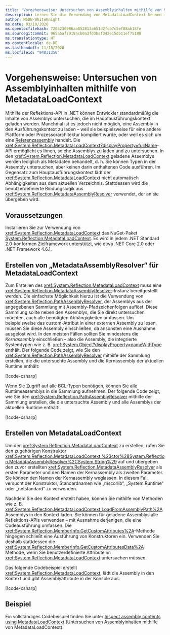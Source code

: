 ```yaml
---
title: 'Vorgehensweise: Untersuchen von Assemblyinhalten mithilfe von MetadataLoadContext'
description: Lernen Sie die Verwendung von MetadataLoadContext kennen – einer API, mit der Sie .NET-Assemblys zur Untersuchung laden können.
author: MSDN-WhiteKnight
ms.date: 03/10/2020
ms.openlocfilehash: 7205230986aa852813a651d2fcb7c5ef88ab18fe
ms.sourcegitcommit: 965a5af7918acb0a3fd3baf342e15d511ef75188
ms.translationtype: HT
ms.contentlocale: de-DE
ms.lasthandoff: 11/18/2020
ms.locfileid: "94831350"
---
```

# <a name="how-to-inspect-assembly-contents-using-metadataloadcontext"></a>Vorgehensweise: Untersuchen von Assemblyinhalten mithilfe von MetadataLoadContext

Mithilfe der Reflektions-API in .NET können Entwickler standardmäßig die Inhalte von Assemblys untersuchen, die im Hauptausführungskontext geladen werden. Manchmal ist es jedoch nicht möglich, eine Assembly in den Ausführungskontext zu laden – weil sie beispielsweise für eine andere Plattform oder Prozessorarchitektur kompiliert wurde, oder weil es sich um eine [Referenzassembly](reference-assemblies.md) handelt. Die <xref:System.Reflection.MetadataLoadContext?displayProperty=fullName>-API ermöglicht es Ihnen, solche Assemblys zu laden und zu untersuchen. In den <xref:System.Reflection.MetadataLoadContext> geladene Assemblys werden lediglich als Metadaten behandelt, d. h. Sie können Typen in der Assembly untersuchen, aber keinen darin enthaltenen Code ausführen. Im Gegensatz zum Hauptausführungskontext lädt der <xref:System.Reflection.MetadataLoadContext> nicht automatisch Abhängigkeiten aus dem aktuellen Verzeichnis. Stattdessen wird die benutzerdefinierte Bindungslogik aus <xref:System.Reflection.MetadataAssemblyResolver> verwendet, der an sie übergeben wird.

## <a name="prerequisites"></a>Voraussetzungen

Installieren Sie zur Verwendung von <xref:System.Reflection.MetadataLoadContext> das NuGet-Paket [System.Reflection.MetadataLoadContext](https://www.nuget.org/packages/System.Reflection.MetadataLoadContext). Es wird in jedem .NET Standard 2.0-konformen Zielframework unterstützt, wie etwa .NET Core 2.0 oder .NET Framework 4.6.1.

## <a name="create-metadataassemblyresolver-for-metadataloadcontext"></a>Erstellen von „MetadataAssemblyResolver“ für MetadataLoadContext

Zum Erstellen des <xref:System.Reflection.MetadataLoadContext> muss eine <xref:System.Reflection.MetadataAssemblyResolver>-Instanz bereitgestellt werden. Die einfachste Möglichkeit hierzu ist die Verwendung von <xref:System.Reflection.PathAssemblyResolver>, der Assemblys aus der angegebenen Sammlung mit Assembly-Pfadzeichenfolgen auflöst. Diese Sammlung sollte neben den Assemblys, die Sie direkt untersuchen möchten, auch alle benötigten Abhängigkeiten umfassen. Um beispielsweise das custom-Attribut in einer externen Assembly zu lesen, müssen Sie diese Assembly einschließen, da ansonsten eine Ausnahme ausgelöst wird. In den meisten Fällen sollten Sie mindestens die *Kernassembly* einschließen – also die Assembly, die integrierte Systemtypen wie z. B. <xref:System.Object?displayProperty=nameWithType> enthält. Der folgende Code zeigt, wie Sie den <xref:System.Reflection.PathAssemblyResolver> mithilfe der Sammlung erstellen, die die untersuchte Assembly und die Kernassembly der aktuellen Runtime enthält:

[!code-csharp[](snippets/inspect-contents-using-metadataloadcontext/MetadataLoadContextSnippets.cs#CoreAssembly)]

Wenn Sie Zugriff auf alle BCL-Typen benötigen, können Sie alle Runtimeassemblys in die Sammlung aufnehmen. Der folgende Code zeigt, wie Sie den <xref:System.Reflection.PathAssemblyResolver> mithilfe der Sammlung erstellen, die die untersuchte Assembly und alle Assemblys der aktuellen Runtime enthält:

[!code-csharp[](snippets/inspect-contents-using-metadataloadcontext/MetadataLoadContextSnippets.cs#RuntimeAssemblies)]

## <a name="create-metadataloadcontext"></a>Erstellen von MetadataLoadContext

Um den <xref:System.Reflection.MetadataLoadContext> zu erstellen, rufen Sie den zugehörigen Konstruktor <xref:System.Reflection.MetadataLoadContext.%23ctor%28System.Reflection.MetadataAssemblyResolver%2CSystem.String%29> auf und übergeben den zuvor erstellten <xref:System.Reflection.MetadataAssemblyResolver> als ersten Parameter und den Namen der Kernassembly als zweiten Parameter. Sie können den Namen der Kernassembly weglassen. In diesem Fall versucht der Konstruktor, Standardnamen wie „mscorlib“, „System.Runtime“ oder „netstandard“ zu verwenden.

Nachdem Sie den Kontext erstellt haben, können Sie mithilfe von Methoden wie z. B. <xref:System.Reflection.MetadataLoadContext.LoadFromAssemblyPath%2A> Assemblys in den Kontext laden. Sie können für geladene Assemblys alle Reflektions-APIs verwenden – mit Ausnahme derjenigen, die eine Codeausführung umfassen. Die <xref:System.Reflection.MemberInfo.GetCustomAttributes%2A>-Methode hingegen schließt eine Ausführung von Konstruktoren ein. Verwenden Sie deshalb stattdessen die <xref:System.Reflection.MemberInfo.GetCustomAttributesData%2A>-Methode, wenn Sie benutzerdefinierte Attribute im <xref:System.Reflection.MetadataLoadContext> untersuchen müssen.

Das folgende Codebeispiel erstellt <xref:System.Reflection.MetadataLoadContext>, lädt die Assembly in den Kontext und gibt Assemblyattribute in der Konsole aus:

[!code-csharp[](snippets/inspect-contents-using-metadataloadcontext/MetadataLoadContextSnippets.cs#CreateContext)]

## <a name="example"></a>Beispiel

Ein vollständiges Codebeispiel finden Sie unter [Inspect assembly contents using MetadataLoadContext](/samples/dotnet/samples/inspect-assembly-contents-using-metadataloadcontext/) (Untersuchen von Assemblyinhalten mithilfe von MetadataLoadContext).
